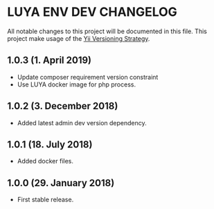 # LUYA ENV DEV CHANGELOG

All notable changes to this project will be documented in this file. This project make usage of the [Yii Versioning Strategy](https://github.com/yiisoft/yii2/blob/master/docs/internals/versions.md).

## 1.0.3 (1. April 2019)

+ Update composer requirement version constraint
+ Use LUYA docker image for php process.

## 1.0.2 (3. December 2018)

+ Added latest admin dev version dependency.

## 1.0.1 (18. July 2018)

+ Added docker files.

## 1.0.0 (29. January 2018)

+ First stable release.
